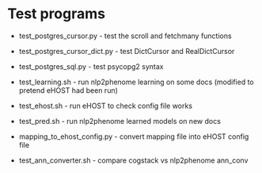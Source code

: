 # Test programs

- test_postgres_cursor.py - test the scroll and fetchmany functions
- test_postgres_cursor_dict.py - test DictCursor and RealDictCursor
- test_postgres_sql.py - test psycopg2 syntax

- test_learning.sh - run nlp2phenome learning on some docs (modified to pretend eHOST had been run)
- test_ehost.sh - run eHOST to check config file works
- test_pred.sh - run nlp2phenome learned models on new docs

- mapping_to_ehost_config.py - convert mapping file into eHOST config file

- test_ann_converter.sh - compare cogstack vs nlp2phenome ann_conv
